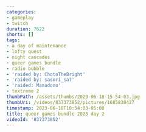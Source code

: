 ```yaml
---
categories:
- gameplay
- twitch
duration: 7622
shorts: []
tags:
- a day of maintenance
- lofty quest
- night cascades
- queer games bundle
- radio bubble
- 'raided by: ChotoTheBright'
- 'raided by: sasori_sa7'
- 'raided: Manadono'
- textreme 2
thumbPath: /assets/thumbs/2023-06-18-15-54-03.jpg
thumbUri: /videos/837373852/pictures/1685830427
timestamp: 2023-06-18T10:54:03-05:00
title: queer games bundle 2023 day 2
videoId: '837373852'
---
```

